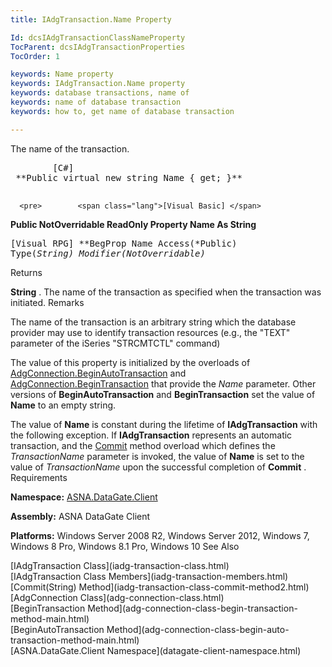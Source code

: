 ```yaml
---
title: IAdgTransaction.Name Property

Id: dcsIAdgTransactionClassNameProperty
TocParent: dcsIAdgTransactionProperties
TocOrder: 1

keywords: Name property
keywords: IAdgTransaction.Name property
keywords: database transactions, name of
keywords: name of database transaction
keywords: how to, get name of database transaction

---
```


The name of the transaction.
<pre>        <span class="lang">[C#]</span>
 **Public virtual new string Name { get; }** 
      </pre>
      <pre>        <span class="lang">[Visual Basic] </span>
 **Public NotOverridable ReadOnly Property Name As String** 
      </pre>
      <pre class="prettyprint">
        <span class="lang">[Visual RPG]</span>
 **BegProp Name Access(*Public) Type(*String) Modifier(*NotOverridable)** 
      </pre>

Returns

**String** . The name of the transaction as specified when the transaction was initiated.
Remarks

The name of the transaction is an arbitrary string which the database provider may use to identify transaction resources (e.g., the "TEXT" parameter of the iSeries "STRCMTCTL" command) 

The value of this property is initialized by the overloads of [ AdgConnection.BeginAutoTransaction](adg-connection-class-begin-auto-transaction-method-main.html) and [ AdgConnection.BeginTransaction](adg-connection-class-begin-transaction-method-main.html) that provide the *Name* parameter. Other versions of **BeginAutoTransaction** and **BeginTransaction** set the value of **Name** to an empty string.

The value of **Name** is constant during the lifetime of **IAdgTransaction** with the following exception. If **IAdgTransaction** represents an automatic transaction, and the [ Commit](iadg-transaction-class-commit-method2.html) method overload which defines the *TransactionName* parameter is invoked, the value of **Name** is set to the value of *TransactionName* upon the successful completion of **Commit** . 
Requirements

**Namespace:** [ASNA.DataGate.Client](datagate-client-namespace.html) 

**Assembly:** ASNA DataGate Client

**Platforms:** Windows Server 2008 R2, Windows Server 2012, Windows 7, Windows 8 Pro, Windows 8.1 Pro, Windows 10
See Also

<dl />
      [IAdgTransaction Class](iadg-transaction-class.html)
      <br />
      [IAdgTransaction Class Members](iadg-transaction-members.html)
      <br />
      [Commit(String) Method](iadg-transaction-class-commit-method2.html)
      <br />
      [AdgConnection Class](adg-connection-class.html)
      <br />
      [BeginTransaction 
					Method](adg-connection-class-begin-transaction-method-main.html)
      <br />
      [BeginAutoTransaction 
					Method](adg-connection-class-begin-auto-transaction-method-main.html)
      <br />
      [ASNA.DataGate.Client Namespace](datagate-client-namespace.html)

